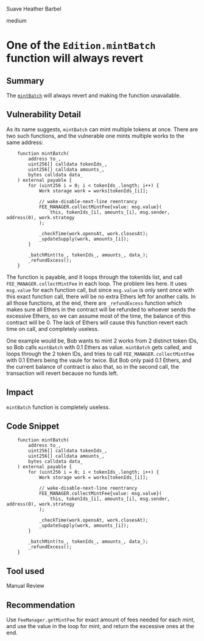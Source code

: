 Suave Heather Barbel

medium

# One of the `Edition.mintBatch` function will always revert

## Summary
The [`mintBatch`](https://github.com/sherlock-audit/2024-04-titles/blob/main/wallflower-contract-v2/src/editions/Edition.sol#L277) will always revert and making the function unavailable.

## Vulnerability Detail
As its name suggests, `mintBatch` can mint multiple tokens at once. There are two such functions, and the vulnerable one mints multiple works to the same address:

```solidity
    function mintBatch(
        address to_,
        uint256[] calldata tokenIds_,
        uint256[] calldata amounts_,
        bytes calldata data_
    ) external payable {
        for (uint256 i = 0; i < tokenIds_.length; i++) {
            Work storage work = works[tokenIds_[i]];

            // wake-disable-next-line reentrancy
            FEE_MANAGER.collectMintFee{value: msg.value}(
                this, tokenIds_[i], amounts_[i], msg.sender, address(0), work.strategy
            );

            _checkTime(work.opensAt, work.closesAt);
            _updateSupply(work, amounts_[i]);
        }

        _batchMint(to_, tokenIds_, amounts_, data_);
        _refundExcess();
    }
```

The function is payable, and it loops through the tokenIds list, and call `FEE_MANAGER.collectMintFee` in each loop. The problem lies here. It uses `msg.value` for each function call, but since `msg.value` is only sent once with this exact function call, there will be no extra Ethers left for another calls. In all those functions, at the end, there are `_refundExcess` function which makes sure all Ethers in the contract will be refunded to whoever sends the excessive Ethers, so we can assume most of the time, the balance of this contract will be 0. The lack of Ethers will cause this function revert each time on call, and completely useless.

One example would be, Bob wants to mint 2 works from 2 distinct token IDs, so Bob calls `mintBatch` with 0.1 Ethers as value. `mintBatch` gets called, and loops through the 2 token IDs, and tries to call `FEE_MANAGER.collectMintFee` with 0.1 Ethers being the vaule for twice. But Bob only paid 0.1 Ethers, and the current balance of contract is also that, so in the second call, the transaction will revert because no funds left.

## Impact
`mintBatch` function is completely useless.

## Code Snippet
```solidity
    function mintBatch(
        address to_,
        uint256[] calldata tokenIds_,
        uint256[] calldata amounts_,
        bytes calldata data_
    ) external payable {
        for (uint256 i = 0; i < tokenIds_.length; i++) {
            Work storage work = works[tokenIds_[i]];

            // wake-disable-next-line reentrancy
            FEE_MANAGER.collectMintFee{value: msg.value}(
                this, tokenIds_[i], amounts_[i], msg.sender, address(0), work.strategy
            );

            _checkTime(work.opensAt, work.closesAt);
            _updateSupply(work, amounts_[i]);
        }

        _batchMint(to_, tokenIds_, amounts_, data_);
        _refundExcess();
    }
```

## Tool used

Manual Review

## Recommendation
Use `FeeManager.getMintFee` for exact amount of fees needed for each mint, and use the value in the loop for mint, and return the excessive ones at the end.
